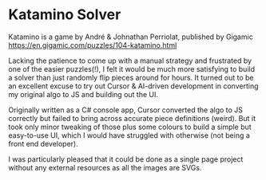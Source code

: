 # Katamino Solver
Katamino is a game by André & Johnathan Perriolat, published by Gigamic
https://en.gigamic.com/puzzles/104-katamino.html

Lacking the patience to come up with a manual strategy and frustrated by one of the easier puzzles(!), I felt it would be much more satisfying to build a solver than just randomly flip pieces around for hours.
It turned out to be an excellent excuse to try out Cursor & AI-driven development in converting my original algo to JS and building out the UI.

Originally written as a C# console app, Cursor converted the algo to JS correctly but failed to bring across accurate piece definitions (weird). But it took only minor tweaking of those plus some colours to build a simple but easy-to-use UI, which I would have struggled with otherwise (not being a front end developer).

I was particularly pleased that it could be done as a single page project without any external resources as all the images are SVGs.
